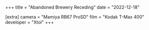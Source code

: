 +++
title =  "Abandoned Brewery Receding"
date =  "2022-12-18"

[extra]
camera =  "Mamiya RB67 ProSD"
film =  "Kodak T-Max 400"
developer =  "Xtol"
+++
